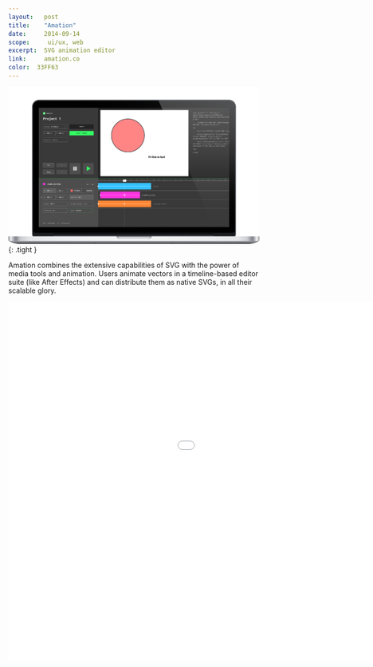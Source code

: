 ```yaml
---
layout:   post
title:    "Amation"
date:     2014-09-14
scope:     ui/ux, web
excerpt:  SVG animation editor
link:     amation.co
color:  33FF63
---
```


![Mockup](/images/amation_thumbnail.png){: .tight }

<p class="body">Amation combines the extensive capabilities of SVG with the power of media tools and animation. Users animate vectors in a timeline-based editor suite (like After Effects) and can distribute them as native SVGs, in all their scalable glory.</p>

<div class="embed">
    <iframe width="1280" height="720" src="//www.youtube.com/embed/pmm7UmDyQyE?rel=0&amp;showinfo=0" frameborder="0" allowfullscreen></iframe>
</div>
